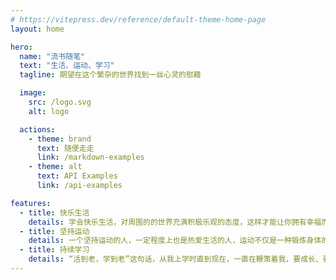 ```yaml
---
# https://vitepress.dev/reference/default-theme-home-page
layout: home

hero:
  name: "流书随笔"
  text: "生活、运动、学习"
  tagline: 期望在这个繁杂的世界找到一丝心灵的慰藉

  image:
    src: /logo.svg
    alt: logo

  actions:
    - theme: brand
      text: 随便走走
      link: /markdown-examples
    - theme: alt
      text: API Examples
      link: /api-examples

features:
  - title: 快乐生活
    details: 学会快乐生活，对周围的的世界充满积极乐观的态度，这样才能让你拥有幸福而充满意义的人生。
  - title: 坚持运动
    details: 一个坚持运动的人，一定程度上也是热爱生活的人，运动不仅是一种锻炼身体的方式，更是调节情绪的良药。
  - title: 持续学习
    details: “活到老，学到老”这句话，从我上学时直到现在，一直在鞭策着我，要成长、要成功，始终离不开学习。我要坚持努力学习，越努力越幸运。
---
```


